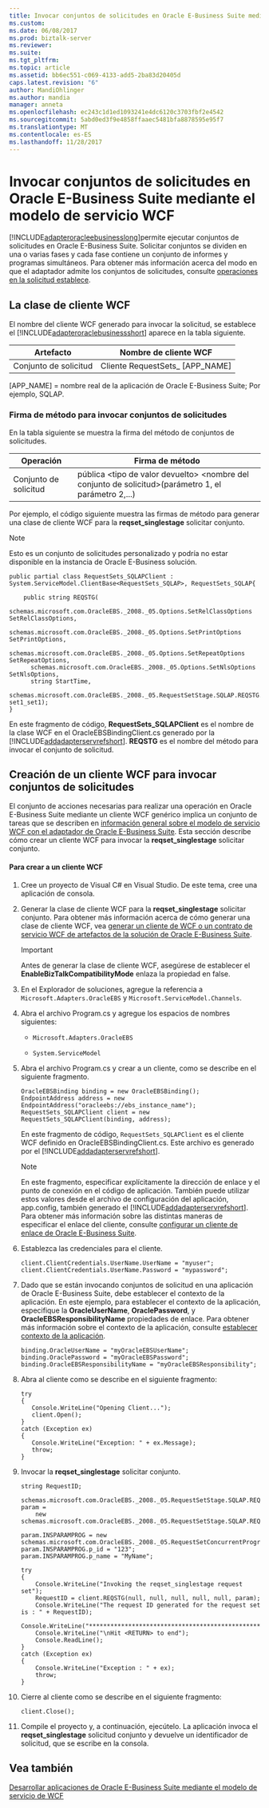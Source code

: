 ```yaml
---
title: Invocar conjuntos de solicitudes en Oracle E-Business Suite mediante el modelo de servicio WCF | Documentos de Microsoft
ms.custom: 
ms.date: 06/08/2017
ms.prod: biztalk-server
ms.reviewer: 
ms.suite: 
ms.tgt_pltfrm: 
ms.topic: article
ms.assetid: bb6ec551-c069-4133-add5-2ba83d20405d
caps.latest.revision: "6"
author: MandiOhlinger
ms.author: mandia
manager: anneta
ms.openlocfilehash: ec243c1d1ed1093241e4dc6120c3703fbf2e4542
ms.sourcegitcommit: 5abd0ed3f9e4858ffaaec5481bfa8878595e95f7
ms.translationtype: MT
ms.contentlocale: es-ES
ms.lasthandoff: 11/28/2017
---
```

# <a name="invoke-request-sets-in-oracle-e-business-suite-using-the-wcf-service-model"></a>Invocar conjuntos de solicitudes en Oracle E-Business Suite mediante el modelo de servicio WCF
[!INCLUDE[adapteroracleebusinesslong](../../includes/adapteroracleebusinesslong-md.md)]permite ejecutar conjuntos de solicitudes en Oracle E-Business Suite. Solicitar conjuntos se dividen en una o varias fases y cada fase contiene un conjunto de informes y programas simultáneos. Para obtener más información acerca del modo en que el adaptador admite los conjuntos de solicitudes, consulte [operaciones en la solicitud establece](../../adapters-and-accelerators/adapter-oracle-ebs/operations-on-request-sets.md).  
  
## <a name="the-wcf-client-class"></a>La clase de cliente WCF  
 El nombre del cliente WCF generado para invocar la solicitud, se establece el [!INCLUDE[adapteroraclebusinessshort](../../includes/adapteroraclebusinessshort-md.md)] aparece en la tabla siguiente.  
  
|Artefacto|Nombre de cliente WCF|  
|--------------|---------------------|  
|Conjunto de solicitud|Cliente RequestSets_ [APP_NAME]|  
  
 [APP_NAME] = nombre real de la aplicación de Oracle E-Business Suite; Por ejemplo, SQLAP.  
  
### <a name="method-signature-for-invoking-request-sets"></a>Firma de método para invocar conjuntos de solicitudes  
 En la tabla siguiente se muestra la firma del método de conjuntos de solicitudes.  
  
|Operación|Firma de método|  
|---------------|----------------------|  
|Conjunto de solicitud|pública \<tipo de valor devuelto\> \<nombre del conjunto de solicitud\>(parámetro 1, el parámetro 2,...)|  
  
 Por ejemplo, el código siguiente muestra las firmas de método para generar una clase de cliente WCF para la **reqset_singlestage** solicitar conjunto.  
  
> [!NOTE]
>  Esto es un conjunto de solicitudes personalizado y podría no estar disponible en la instancia de Oracle E-Business solución.  
  
```  
public partial class RequestSets_SQLAPClient : System.ServiceModel.ClientBase<RequestSets_SQLAP>, RequestSets_SQLAP{      
  
    public string REQSTG(  
      schemas.microsoft.com.OracleEBS._2008._05.Options.SetRelClassOptions SetRelClassOptions,  
      schemas.microsoft.com.OracleEBS._2008._05.Options.SetPrintOptions SetPrintOptions,   
      schemas.microsoft.com.OracleEBS._2008._05.Options.SetRepeatOptions SetRepeatOptions,   
      schemas.microsoft.com.OracleEBS._2008._05.Options.SetNlsOptions SetNlsOptions,  
      string StartTime,  
      schemas.microsoft.com.OracleEBS._2008._05.RequestSetStage.SQLAP.REQSTG.set1 set1_set1);  
}  
```  
  
 En este fragmento de código, **RequestSets_SQLAPClient** es el nombre de la clase WCF en el OracleEBSBindingClient.cs generado por la [!INCLUDE[addadapterservrefshort](../../includes/addadapterservrefshort-md.md)]. **REQSTG** es el nombre del método para invocar el conjunto de solicitud.  
  
## <a name="creating-a-wcf-client-to-invoke-request-sets"></a>Creación de un cliente WCF para invocar conjuntos de solicitudes  
 El conjunto de acciones necesarias para realizar una operación en Oracle E-Business Suite mediante un cliente WCF genérico implica un conjunto de tareas que se describen en [información general sobre el modelo de servicio WCF con el adaptador de Oracle E-Business Suite](../../adapters-and-accelerators/adapter-oracle-ebs/overview-of-the-wcf-service-model-with-the-oracle-e-business-suite-adapter.md). Esta sección describe cómo crear un cliente WCF para invocar la **reqset_singlestage** solicitar conjunto.  
  
#### <a name="to-create-a-wcf-client"></a>Para crear a un cliente WCF  
  
1.  Cree un proyecto de Visual C# en Visual Studio. De este tema, cree una aplicación de consola.  
  
2.  Generar la clase de cliente WCF para la **reqset_singlestage** solicitar conjunto. Para obtener más información acerca de cómo generar una clase de cliente WCF, vea [generar un cliente de WCF o un contrato de servicio WCF de artefactos de la solución de Oracle E-Business Suite](../../adapters-and-accelerators/adapter-oracle-ebs/create-a-wcf-client-or-wcf-service-contract-for-oracle-ebs-solution-artifacts.md).  
  
    > [!IMPORTANT]
    >  Antes de generar la clase de cliente WCF, asegúrese de establecer el **EnableBizTalkCompatibilityMode** enlaza la propiedad en false.  
  
3.  En el Explorador de soluciones, agregue la referencia a `Microsoft.Adapters.OracleEBS` y `Microsoft.ServiceModel.Channels`.  
  
4.  Abra el archivo Program.cs y agregue los espacios de nombres siguientes:  
  
    -   `Microsoft.Adapters.OracleEBS`  
  
    -   `System.ServiceModel`  
  
5.  Abra el archivo Program.cs y crear a un cliente, como se describe en el siguiente fragmento.  
  
    ```  
    OracleEBSBinding binding = new OracleEBSBinding();  
    EndpointAddress address = new EndpointAddress("oracleebs://ebs_instance_name");  
    RequestSets_SQLAPClient client = new RequestSets_SQLAPClient(binding, address);  
    ```  
  
     En este fragmento de código, `RequestSets_SQLAPClient` es el cliente WCF definido en OracleEBSBindingClient.cs. Este archivo es generado por el [!INCLUDE[addadapterservrefshort](../../includes/addadapterservrefshort-md.md)].  
  
    > [!NOTE]
    >  En este fragmento, especificar explícitamente la dirección de enlace y el punto de conexión en el código de aplicación. También puede utilizar estos valores desde el archivo de configuración del aplicación, app.config, también generado el [!INCLUDE[addadapterservrefshort](../../includes/addadapterservrefshort-md.md)]. Para obtener más información sobre las distintas maneras de especificar el enlace del cliente, consulte [configurar un cliente de enlace de Oracle E-Business Suite](../../adapters-and-accelerators/adapter-oracle-ebs/configure-a-client-binding-for-the-oracle-e-business-suite.md).  
  
6.  Establezca las credenciales para el cliente.  
  
    ```  
    client.ClientCredentials.UserName.UserName = "myuser";  
    client.ClientCredentials.UserName.Password = "mypassword";  
    ```  
  
7.  Dado que se están invocando conjuntos de solicitud en una aplicación de Oracle E-Business Suite, debe establecer el contexto de la aplicación. En este ejemplo, para establecer el contexto de la aplicación, especifique la **OracleUserName**, **OraclePassword**, y **OracleEBSResponsibilityName** propiedades de enlace. Para obtener más información sobre el contexto de la aplicación, consulte [establecer contexto de la aplicación](../../adapters-and-accelerators/adapter-oracle-ebs/set-application-context.md).  
  
    ```  
    binding.OracleUserName = "myOracleEBSUserName";  
    binding.OraclePassword = "myOracleEBSPassword";  
    binding.OracleEBSResponsibilityName = "myOracleEBSResponsibility";  
    ```  
  
8.  Abra al cliente como se describe en el siguiente fragmento:  
  
    ```  
    try  
    {  
       Console.WriteLine("Opening Client...");  
       client.Open();  
    }  
    catch (Exception ex)  
    {  
       Console.WriteLine("Exception: " + ex.Message);  
       throw;  
    }  
    ```  
  
9. Invocar la **reqset_singlestage** solicitar conjunto.  
  
    ```  
    string RequestID;  
  
    schemas.microsoft.com.OracleEBS._2008._05.RequestSetStage.SQLAP.REQSTG.set1 param =  
        new schemas.microsoft.com.OracleEBS._2008._05.RequestSetStage.SQLAP.REQSTG.set1();  
  
    param.INSPARAMPROG = new schemas.microsoft.com.OracleEBS._2008._05.RequestSetConcurrentProgram.SQLAP.REQSTG.set1.SQLAP1.INSPARAMPROG();  
    param.INSPARAMPROG.p_id = "123";  
    param.INSPARAMPROG.p_name = "MyName";  
  
    try  
    {  
        Console.WriteLine("Invoking the reqset_singlestage request set");  
        RequestID = client.REQSTG(null, null, null, null, null, param);  
        Console.WriteLine("The request ID generated for the request set is : " + RequestID);  
        Console.WriteLine("*****************************************************************");  
        Console.WriteLine("\nHit <RETURN> to end");  
        Console.ReadLine();  
    }  
    catch (Exception ex)  
    {  
        Console.WriteLine("Exception : " + ex);  
        throw;  
    }  
    ```  
  
10. Cierre al cliente como se describe en el siguiente fragmento:  
  
    ```  
    client.Close();  
    ```  
  
11. Compile el proyecto y, a continuación, ejecútelo. La aplicación invoca el **reqset_singlestage** solicitud conjunto y devuelve un identificador de solicitud, que se escribe en la consola.  
  
## <a name="see-also"></a>Vea también  
 [Desarrollar aplicaciones de Oracle E-Business Suite mediante el modelo de servicio de WCF](../../adapters-and-accelerators/adapter-oracle-ebs/develop-oracle-e-business-suite-applications-using-the-wcf-service-model.md)